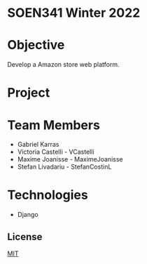 # SOEN341 Winter 2022

# Objective
Develop a Amazon store web platform.

# Project


# Team Members
- Gabriel Karras
- Victoria Castelli - VCastelli 
- Maxime Joanisse - MaximeJoanisse
- Stefan Livadariu - StefanCostinL
# Technologies
- Django 

## License
[MIT](https://choosealicense.com/licenses/mit/)